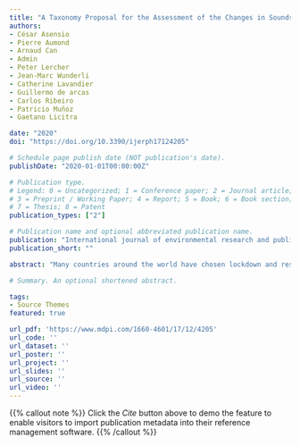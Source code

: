 ```yaml
---
title: "A Taxonomy Proposal for the Assessment of the Changes in Soundscape Resulting from the COVID-19 Lockdown"
authors:
- César Asensio
- Pierre Aumond
- Arnaud Can
- Admin
- Peter Lercher
- Jean-Marc Wunderli
- Catherine Lavandier
- Guillermo de arcas
- Carlos Ribeiro
- Patricio Muñoz
- Gaetano Licitra

date: "2020"
doi: "https://doi.org/10.3390/ijerph17124205"

# Schedule page publish date (NOT publication's date).
publishDate: "2020-01-01T00:00:00Z"

# Publication type.
# Legend: 0 = Uncategorized; 1 = Conference paper; 2 = Journal article;
# 3 = Preprint / Working Paper; 4 = Report; 5 = Book; 6 = Book section;
# 7 = Thesis; 8 = Patent
publication_types: ["2"]

# Publication name and optional abbreviated publication name.
publication: "International journal of environmental research and public health"
publication_short: ""

abstract: "Many countries around the world have chosen lockdown and restrictions on people’s mobility as the main strategies to combat the COVID-19 pandemic. These actions have significantly affected environmental noise and modified urban soundscapes, opening up an unprecedented opportunity for research in the field. In order to enable these investigations to be carried out in a more harmonized and consistent manner, this paper makes a proposal for a set of indicators that will enable to address the challenge from a number of different approaches. It proposes a minimum set of basic energetic indicators, and the taxonomy that will allow their communication and reporting. In addition, an extended set of descriptors is outlined which better enables the application of more novel approaches to the evaluation of the effect of this new soundscape on people’s subjective perception."

# Summary. An optional shortened abstract.

tags:
- Source Themes
featured: true

url_pdf: 'https://www.mdpi.com/1660-4601/17/12/4205'
url_code: ''
url_dataset: ''
url_poster: ''
url_project: ''
url_slides: ''
url_source: ''
url_video: ''
---
```

{{% callout note %}}
Click the _Cite_ button above to demo the feature to enable visitors to import publication metadata into their reference management software.
{{% /callout %}}                        